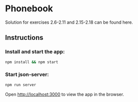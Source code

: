 # Phonebook

Solution for exercises 2.6-2.11 and 2.15-2.18 can be found here.

## Instructions
### Install and start the app:
```sh
npm install && npm start
```

### Start json-server:
```sh
npm run server
```

Open [http://localhost:3000](http://localhost:3000) to view the app in the browser.